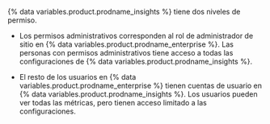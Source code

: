{% data variables.product.prodname_insights %} tiene dos niveles de permiso.

- Los permisos administrativos corresponden al rol de administrador de sitio en {% data variables.product.prodname_enterprise %}. Las personas con permisos administrativos tiene acceso a todas las configuraciones de {% data variables.product.prodname_insights %}.

- El resto de los usuarios en {% data variables.product.prodname_enterprise %} tienen cuentas de usuario en {% data variables.product.prodname_insights %}. Los usuarios pueden ver todas las métricas, pero tienen acceso limitado a las configuraciones.
